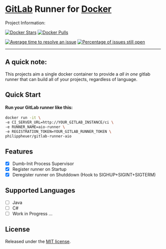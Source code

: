 # [GitLab](https://about.gitlab.com/) Runner for [Docker](https://www.docker.com/)

Project Information:

[![Docker Stars](https://img.shields.io/docker/stars/philippheuer/gitlab-runner-aio.svg?style=flat-square)](https://hub.docker.com/r/philippheuer/gitlab-runner-aio/)
[![Docker Pulls](https://img.shields.io/docker/pulls/philippheuer/gitlab-runner-aio.svg?style=flat-square)](https://hub.docker.com/r/philippheuer/gitlab-runner-aio/)

[![Average time to resolve an issue](http://isitmaintained.com/badge/resolution/philippheuer/docker-gitlab-runner-aio.svg)](http://isitmaintained.com/project/philippheuer/docker-gitlab-runner-aio "Average time to resolve an issue")
[![Percentage of issues still open](http://isitmaintained.com/badge/open/philippheuer/docker-gitlab-runner-aio.svg)](http://isitmaintained.com/project/philippheuer/docker-gitlab-runner-aio "Percentage of issues still open")

--------

## A quick note:
This projects aim a single docker container to provide a *all in one* gitlab runner that can build all of your projects, regardless of language.

## Quick Start

#### Run your GitLab runner like this:
```bash
docker run -it \
-e CI_SERVER_URL=http://YOUR_GITLAB_INSTANCE/ci \
-e RUNNER_NAME=aio-runner \
-e REGISTRATION_TOKEN=YOUR_GITLAB_RUNNER_TOKEN \
philippheuer/gitlab-runner-aio
```

## Features
 - [x] Dumb-Init Process Supervisor
 - [x] Register runner on Startup
 - [x] Deregister runner on Shutddown (Hook to SIGHUP+SIGINT+SIGTERM)

## Supported Languages
 - [ ] Java
 - [ ] C#
 - [ ] Work in Progress ...

## License

Released under the [MIT license](./LICENSE).

